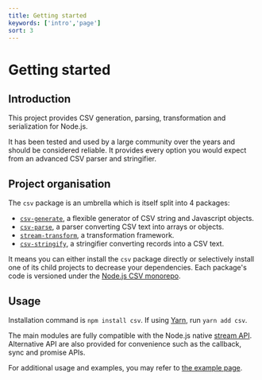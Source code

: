 ```yaml
---
title: Getting started
keywords: ['intro','page']
sort: 3
---
```


# Getting started

## Introduction

This project provides CSV generation, parsing, transformation and serialization
for Node.js.

It has been tested and used by a large community over the years and should be
considered reliable. It provides every option you would expect from an advanced
CSV parser and stringifier.

## Project organisation

The `csv` package is an umbrella which is itself split into 4 packages:

*   [`csv-generate`](https://github.com/adaltas/node-csv/tree/master/packages/csv-generate),
    a flexible generator of CSV string and Javascript objects.
*   [`csv-parse`](https://github.com/adaltas/node-csv/tree/master/packages/csv-parse),
    a parser converting CSV text into arrays or objects.
*   [`stream-transform`](https://github.com/adaltas/node-csv/tree/master/packages/stream-transform),
    a transformation framework.
*   [`csv-stringify`](https://github.com/adaltas/node-csv/tree/master/packages/csv-stringify),
    a stringifier converting records into a CSV text.

It means you can either install the `csv` package directly or selectively install one of its child projects to decrease your dependencies.
Each package's code is versioned under the [Node.js CSV monorepo](https://github.com/adaltas/node-csv).

## Usage

Installation command is `npm install csv`. If using [Yarn](https://yarnpkg.com/en/), run `yarn add csv`.

The main modules are fully compatible with the Node.js native [stream API](https://nodejs.org/api/stream.html). Alternative API are also provided for convenience such as the callback, sync and promise APIs.

For additional usage and examples, you may refer to
[the example page](/project/examples/).
